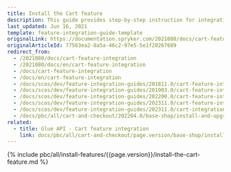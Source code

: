 ```yaml
---
title: Install the Cart feature
description: This guide provides step-by-step instruction for integrating Add product to cart from the Catalog page feature into your project.
last_updated: Jun 16, 2021
template: feature-integration-guide-template
originalLink: https://documentation.spryker.com/2021080/docs/cart-feature-integration
originalArticleId: 77563ea2-8a5a-46c2-97e5-5e1f20267689
redirect_from:
  - /2021080/docs/cart-feature-integration
  - /2021080/docs/en/cart-feature-integration
  - /docs/cart-feature-integration
  - /docs/en/cart-feature-integration
  - /docs/scos/dev/feature-integration-guides/201811.0/cart-feature-integration.html
  - /docs/scos/dev/feature-integration-guides/201903.0/cart-feature-integration.html
  - /docs/scos/dev/feature-integration-guides/202200.0/cart-feature-integration.html
  - /docs/scos/dev/feature-integration-guides/202311.0/cart-feature-integration.html
  - /docs/scos/dev/feature-integration-guides/202311.0/cart-integration.html
  - /docs/pbc/all/cart-and-checkout/202204.0/base-shop/install-and-upgrade/install-features/install-the-cart-feature.html
related:
  - title: Glue API - Cart feature integration
    link: docs/pbc/all/cart-and-checkout/page.version/base-shop/install-and-upgrade/install-glue-api/install-the-cart-glue-api.html
---
```


{% include pbc/all/install-features/{{page.version}}/install-the-cart-feature.md %} <!-- To edit, see /_includes/pbc/all/install-features/202311.0/install-the-cart-feature.md -->

